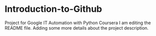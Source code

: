 # Introduction-to-Github
Project for Google IT Automation with Python Coursera
I am editing the README file. Adding some more details about the project description.
